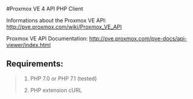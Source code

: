 #Proxmox VE 4 API PHP Client


Informations about the Proxmox VE API: http://pve.proxmox.com/wiki/Proxmox_VE_API

Proxmox VE API Documentation: http://pve.proxmox.com/pve-docs/api-viewer/index.html

## Requirements:

> 1. PHP 7.0 or PHP 7.1 (tested)
>
> 2. PHP extension cURL
